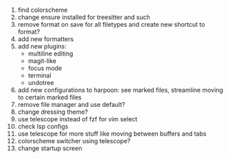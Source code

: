 1. find colorscheme
3. change ensure installed for treesitter and such
4. remove format on save for all filetypes and create new shortcut to format?
5. add new formatters
6. add new plugins:
   - multiline editing
   - magit-like
   - focus mode
   - terminal
   - undotree
7. add new configurations to harpoon: see marked files, streamline moving to certain marked files
8. remove file manager and use default?
9. change dressing theme?
10. use telescope instead of fzf for vim select
11. check lsp configs
12. use telescope for more stuff like moving between buffers and tabs
13. colorscheme switcher using telescope?
14. change startup screen
